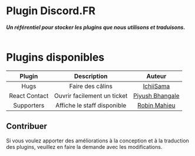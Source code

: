 <div align="left">
    <h1>Plugin Discord.FR</h1>
    <strong><i>Un référentiel pour stocker les plugins que nous utilisons et traduisons.</i></strong>
    <br>
    <br>


</div>

# Plugins disponibles

|  **Plugin**  	|       **Description**       	|                                    **Auteur**                                     	|
|:------------:	|:---------------------------:	|:------------------------------------------------------------------------------------:	|
|     Hugs     	|      Faire des câlins      	|     [IchiiSama](https://github.com/IchiiSama)                                     	|
| React Contact	|  Ouvrir facilement un ticket	| [Piyush Bhangale](https://github.com/officialpiyush) 									|
|  Supporters  	|  Affiche le staff disponible	|  [Robin Mahieu](https://github.com/papiersnipper) 								 	|


## Contribuer

Si vous voulez apporter des améliorations à la conception et à la traduction des plugins, veuillez en faire la demande avec les modifications.
